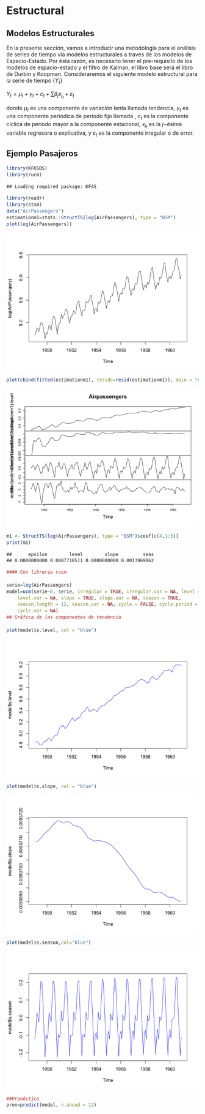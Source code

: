 Estructural
================

Modelos Estructurales
---------------------

En la presente sección, vamos a introducir una metodología para el
análisis de series de tiempo vía modelos estructurales a través de los
modelos de Espacio-Estado. Por ésta razón, es necesario tener el
pre-requisito de los modelos de espacio-estado y el filtro de Kalman, el
libro base será el libro de Durbin y Koopman. Consideraremos el
siguiente modelo estructural para la serie de tiempo {*Y*<sub>*t*</sub>}

*Y*<sub>*t*</sub> = *μ*<sub>*t*</sub> + *γ*<sub>*t*</sub> + *c*<sub>*t*</sub> + ∑*β*<sub>*j*</sub>*x*<sub>*j*<sub>*t*</sub></sub> + *ε*<sub>*t*</sub>

donde *μ*<sub>*t*</sub> es una componente de variación lenta llamada
tendencia, *γ*<sub>*t*</sub> es una componente periódica de periodo fijo
llamada , *c*<sub>*t*</sub> es la componente cíclica de periodo mayor a
la componente estacional, *x*<sub>*j*<sub>*t*</sub></sub> es la
*j*−ésima variable regresora o explicativa, y *ε*<sub>*t*</sub> es la
componente irregular o de error.

Ejemplo Pasajeros
-----------------

``` r
library(KFKSDS)
library(rucm)
```

    ## Loading required package: KFAS

``` r
library(readr)
library(stsm)
data("AirPassengers")
estimationm1=stats::StructTS(log(AirPassengers), type = "BSM")
plot(log(AirPassengers))
```

![](Estructural_files/figure-gfm/Ejemplo%20Pasajeros-1.png)<!-- -->

``` r
plot(cbind(fitted(estimationm1), resids=resid(estimationm1)), main = "Airpassengers")
```

![](Estructural_files/figure-gfm/Modelo%20Basico%20Estructural%20Pasajeros-1.png)<!-- -->

``` r
m1 <- StructTS(log(AirPassengers), type = "BSM")$coef[c(4,1:3)]
print(m1)
```

    ##      epsilon        level        slope         seas 
    ## 0.0000000000 0.0007718511 0.0000000000 0.0013969062

``` r
#### Con librería rucm

serie=log(AirPassengers)
model=ucm(serie~0, serie, irregular = TRUE, irregular.var = NA, level = TRUE,
    level.var = NA, slope = TRUE, slope.var = NA, season = TRUE,
    season.length = 12, season.var = NA, cycle = FALSE, cycle.period = NA,
    cycle.var = NA)
## Gráfica de las componentes de tendencia

plot(model$s.level, col = "blue")
```

![](Estructural_files/figure-gfm/Usando%20RUCM-1.png)<!-- -->

``` r
plot(model$s.slope, col = "blue")
```

![](Estructural_files/figure-gfm/Usando%20RUCM-2.png)<!-- -->

``` r
plot(model$s.season,col="blue")
```

![](Estructural_files/figure-gfm/Usando%20RUCM-3.png)<!-- -->

``` r
##Pronóstico
pron=predict(model, n.ahead = 12)
```
